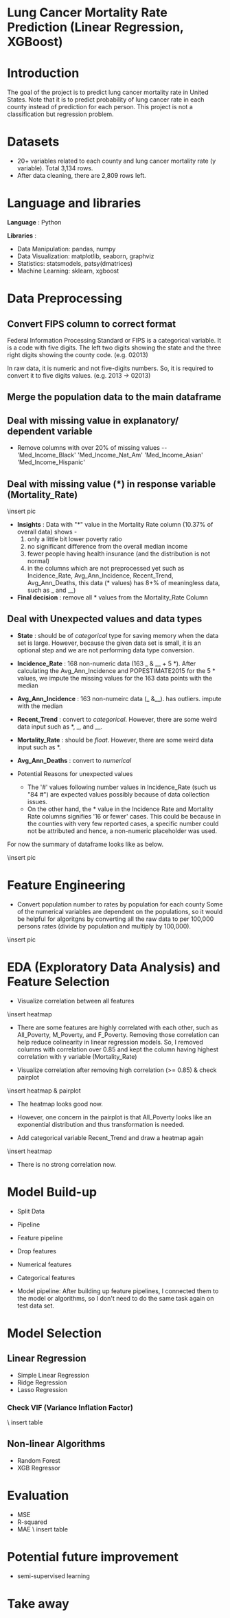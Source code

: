 # Lung Cancer Mortality Rate Prediction (Linear Regression, XGBoost)


# Introduction
The goal of the project is to predict lung cancer mortality rate in United States. Note that it is to predict probability of lung cancer rate in each county instead of prediction for each person. This project is not a classification but regression problem.


# Datasets
* 20+ variables related to each county and lung cancer mortality rate (y variable). Total 3,134 rows.
* After data cleaning, there are 2,809 rows left.


# Language and libraries
**Language** : Python


**Libraries** : 
* Data Manipulation: pandas, numpy
* Data Visualization: matplotlib, seaborn, graphviz
* Statistics: statsmodels, patsy(dmatrices)
* Machine Learning: sklearn, xgboost


# Data Preprocessing
## Convert FIPS column to correct format
Federal Information Processing Standard or FIPS is a categorical variable. It is a code with five digits. The left two digits showing the state and the three right digits showing the county code. (e.g. 02013)

In raw data, it is numeric and not five-digits numbers. So, it is required to convert it to five digits values. (e.g. 2013 -> 02013)


## Merge the population data to the main dataframe


## Deal with missing value in explanatory/ dependent variable
* Remove columns with over 20% of missing values -- 'Med_Income_Black' 'Med_Income_Nat_Am' 'Med_Income_Asian'
 'Med_Income_Hispanic'
 

## Deal with missing value (\*) in response variable (Mortality_Rate)

\insert pic

* **Insights** : Data with "\*" value in the Mortality Rate column (10.37% of overall data) shows -
  1. only a little bit lower poverty ratio 
  2. no significant difference from the overall median income
  3. fewer people having health insurance (and the distribution is not normal)
  4. in the columns which are not preprocessed yet such as Incidence_Rate, Avg_Ann_Incidence, Recent_Trend, Avg_Ann_Deaths, this data (* values) has 8+% of meaningless data, such as _ and __)
* **Final decision** : remove all * values from the Mortality_Rate Column


## Deal with Unexpected values and data types
* **State** : should be of *categorical* type for saving memory when the data set is large. However, because the given data set is small, it is an optional step and we are not performing data type conversion.
* **Incidence_Rate** : 168 non-numeric data (163 _ & __ + 5 *). After calculating the Avg_Ann_Incidence and POPESTIMATE2015 for the 5 * values, we impute the missing values for the 163 data points with the median
* **Avg_Ann_Incidence** : 163 non-numeirc data (_ &__). has outliers. impute with the median
* **Recent_Trend** : convert to *categorical*. However, there are some weird data input such as *, _, and __.
* **Mortality_Rate** : should be *float*. However, there are some weird data input such as *.
* **Avg_Ann_Deaths** : convert to *numerical*

* Potential Reasons for unexpected values
  * The '#' values following number values in Incidence_Rate (such us "84 #") are expected values possibly because of data collection issues.
  * On the other hand, the \* value in the Incidence Rate and Mortality Rate columns signifies '16 or fewer' cases. This could be because in the counties with very few reported cases, a specific number could not be attributed and hence, a non-numeric placeholder was used.

For now the summary of dataframe looks like as below.

\insert pic

# Feature Engineering
* Convert population number to rates by population for each county
Some of the numerical variables are dependent on the populations, so it would be helpful for algoritgns by converting all the raw data to per 100,000 persons rates (divide by population and multiply by 100,000).

\insert pic

# EDA (Exploratory Data Analysis) and Feature Selection
* Visualize correlation between all features

\insert heatmap

  * There are some features are highly correlated with each other, such as All_Poverty, M_Poverty, and F_Poverty. Removing those correlation can help reduce colinearity in linear regression models. So, I removed columns with correlation over 0.85 and kept the column having highest correlation with y variable (Mortality_Rate)

* Visualize correlation after removing high correlation (>= 0.85) & check pairplot

\insert heatmap & pairplot

  * The heatmap looks good now.
  * However, one concern in the pairplot is that All_Poverty looks like an exponential distribution and thus transformation is needed.

* Add categorical variable Recent_Trend and draw a heatmap again

\insert heatmap

  * There is no strong correlation now.

# Model Build-up
* Split Data

* Pipeline
 * Feature pipeline
  * Drop features
  * Numerical features
  * Categorical features
 * Model pipeline: After building up feature pipelines, I connected them to the model or algorithms, so I don't need to do the same task again on test data set.

# Model Selection
## Linear Regression
* Simple Linear Regression
* Ridge Regression
* Lasso Regression
### Check VIF (Variance Inflation Factor)
\ insert table
## Non-linear Algorithms
* Random Forest
* XGB Regressor

# Evaluation
* MSE
* R-squared
* MAE
\ insert table

# Potential future improvement
* semi-supervised learning

# Take away


